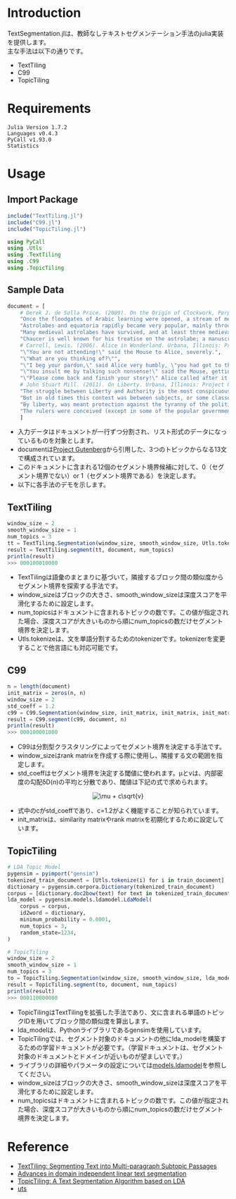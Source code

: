 # Introduction
TextSegmentation.jlは、教師なしテキストセグメンテーション手法のjulia実装を提供します。  
主な手法は以下の通りです。
 - TextTiling
 - C99
 - TopicTiling

# Requirements
```
Julia Version 1.7.2
Languages v0.4.3
PyCall v1.93.0
Statistics
```

# Usage
## Import Package
```julia
include("TextTiling.jl")
include("C99.jl")
include("TopicTiling.jl")

using PyCall
using .Utls
using .TextTiling
using .C99
using .TopicTiling
```
## Sample Data
```julia
document = [
    # Derek J. de Solla Price. (2009). On the Origin of Clockwork, Perpetual Motion Devices, and the Compass. Urbana, Illinois: Project Gutenberg. Retrieved February 25, 2022, from www.gutenberg.org/ebooks/30001.
    "Once the floodgates of Arabic learning were opened, a stream of mechanized astronomical models poured into Europe.",
    "Astrolabes and equatoria rapidly became very popular, mainly through the reason for which they had been first devised, the avoidance of tedious written computation.",
    "Many medieval astrolabes have survived, and at least three medieval equatoria are known.",
    "Chaucer is well known for his treatise on the astrolabe; a manuscript in Cambridge, containing a companion treatise on the equatorium, has been tentatively suggested by the present author as also being the work of Chaucer and the only piece written in his own hand.",
    # Carroll, Lewis. (2006). Alice in Wonderland. Urbana, Illinois: Project Gutenberg. Retrieved February 25, 2022, from www.gutenberg.org/ebooks/19033.
    "\"You are not attending!\" said the Mouse to Alice, severely.",
    "\"What are you thinking of?\"",
    "\"I beg your pardon,\" said Alice very humbly, \"you had got to the fifth bend, I think?\"",
    "\"You insult me by talking such nonsense!\" said the Mouse, getting up and walking away.",
    "\"Please come back and finish your story!\" Alice called after it.",
    # John Stuart Mill. (2011). On Liberty. Urbana, Illinois: Project Gutenberg. Retrieved February 25, 2022, from www.gutenberg.org/ebooks/34901.
    "The struggle between Liberty and Authority is the most conspicuous feature in the portions of history with which we are earliest familiar, particularly in that of Greece, Rome, and England.",
    "But in old times this contest was between subjects, or some classes of subjects, and the government.",
    "By liberty, was meant protection against the tyranny of the political rulers.",
    "The rulers were conceived (except in some of the popular governments of Greece) as in a necessarily antagonistic position to the people whom they ruled.",
    ]
```
 - 入力データはドキュメントが一行ずつ分割され、リスト形式のデータになっているものを対象とします。
 - documentは[Project Gutenberg](https://www.gutenberg.org/)から引用した、3つのトピックからなる13文で構成されています。
 - このドキュメントに含まれる12個のセグメント境界候補に対して、0（セグメント境界でない）or 1（セグメント境界である）を決定します。
 - 以下に各手法のデモを示します。

## TextTiling
```julia
window_size = 2
smooth_window_size = 1
num_topics = 3
tt = TextTiling.Segmentation(window_size, smooth_window_size, Utls.tokenize)
result = TextTiling.segment(tt, document, num_topics)
println(result)
>>> 000100010000
```
 - TextTilingは語彙のまとまりに基づいて，隣接するブロック間の類似度からセグメント境界を探索する手法です。
 - window_sizeはブロックの大きさ、smooth_window_sizeは深度スコアを平滑化するために設定します。
 - num_topicsはドキュメントに含まれるトピックの数です。この値が指定された場合、深度スコアが大きいものから順にnum_topicsの数だけセグメント境界を決定します。
 - Utls.tokenizeは、文を単語分割するためのtokenizerです。tokenizerを変更することで他言語にも対応可能です。

## C99
```julia
n = length(document)
init_matrix = zeros(n, n)
window_size = 2
std_coeff = 1.2
c99 = C99.Segmentation(window_size, init_matrix, init_matrix, init_matrix, std_coeff, Utls.tokenize)
result = C99.segment(c99, document, n)
println(result)
>>> 000100001000
```
 - C99は分割型クラスタリングによってセグメント境界を決定する手法です。
 - window_sizeはrank matrixを作成する際に使用し、隣接する文の範囲を指定します。
 - std_coeffはセグメント境界を決定する閾値に使われます。μとvは、内部密度の勾配δD(n)の平均と分散であり、閾値は下記の式で求められます。

<p align="center">
  <img src="https://latex.codecogs.com/svg.image?\mu&space;&plus;&space;c\sqrt{v}" title="\mu + c\sqrt{v}" />
</p>

 - 式中のcがstd_coeffであり、c=1.2がよく機能することが知られています。
 - init_matrixは、similarity matrixやrank matrixを初期化するために設定しています。

## TopicTiling
```julia
# LDA Topic Model
pygensim = pyimport("gensim")
tokenized_train_document = [Utls.tokenize(i) for i in train_document]
dictionary = pygensim.corpora.Dictionary(tokenized_train_document)
corpus = [dictionary.doc2bow(text) for text in tokenized_train_document]
lda_model = pygensim.models.ldamodel.LdaModel(
    corpus = corpus,
    id2word = dictionary,
    minimum_probability = 0.0001,
    num_topics = 3,
    random_state=1234,
)

# TopicTiling
window_size = 2
smooth_window_size = 1
num_topics = 3
to = TopicTiling.Segmentation(window_size, smooth_window_size, lda_model, dictionary)
result = TopicTiling.segment(to, document, num_topics)
println(result)
>>> 000110000000
```
 - TopicTilingはTextTilingを拡張した手法であり、文に含まれる単語のトピックIDを用いてブロック間の類似度を算出します。
 - lda_modelは、Pythonライブラリであるgensimを使用しています。
 - TopicTilingでは、セグメント対象のドキュメントの他にlda_modelを構築するための学習ドキュメントが必要です。（学習ドキュメントは、セグメント対象のドキュメントとドメインが近いものが望ましいです。）
 - ライブラリの詳細やパラメータの設定については[models.ldamodel](https://radimrehurek.com/gensim/models/ldamodel.html)を参照してください。
 - window_sizeはブロックの大きさ、smooth_window_sizeは深度スコアを平滑化するために設定します。
 - num_topicsはドキュメントに含まれるトピックの数です。この値が指定された場合、深度スコアが大きいものから順にnum_topicsの数だけセグメント境界を決定します。

# Reference
 - [TextTiling: Segmenting Text into Multi-paragraph Subtopic Passages](https://aclanthology.org/J97-1003.pdf)
 - [Advances in domain independent linear text segmentation](https://arxiv.org/pdf/cs/0003083.pdf)
 - [TopicTiling: A Text Segmentation Algorithm based on LDA](https://aclanthology.org/W12-3307.pdf)
 - [uts](https://github.com/intfloat/uts)